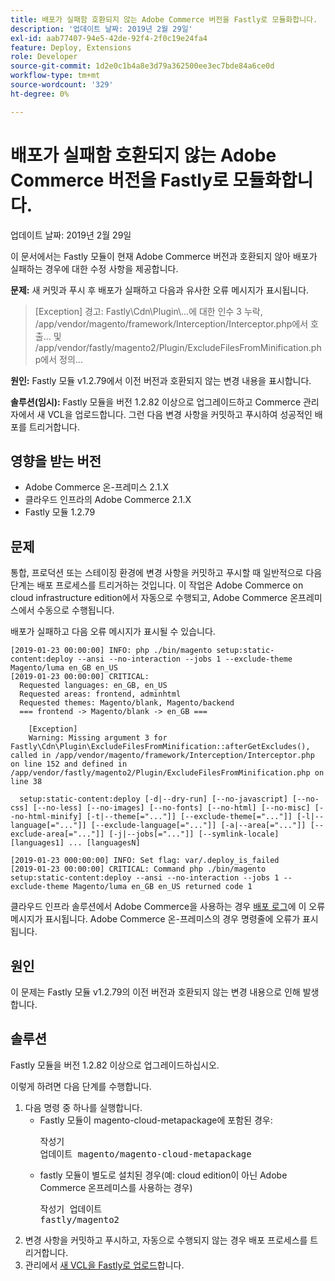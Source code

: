 ```yaml
---
title: 배포가 실패함 호환되지 않는 Adobe Commerce 버전을 Fastly로 모듈화합니다.
description: '업데이트 날짜: 2019년 2월 29일'
exl-id: aab77407-94e5-42de-92f4-2f0c19e24fa4
feature: Deploy, Extensions
role: Developer
source-git-commit: 1d2e0c1b4a8e3d79a362500ee3ec7bde84a6ce0d
workflow-type: tm+mt
source-wordcount: '329'
ht-degree: 0%

---
```


# 배포가 실패함 호환되지 않는 Adobe Commerce 버전을 Fastly로 모듈화합니다.

업데이트 날짜: 2019년 2월 29일

이 문서에서는 Fastly 모듈이 현재 Adobe Commerce 버전과 호환되지 않아 배포가 실패하는 경우에 대한 수정 사항을 제공합니다.

**문제:** 새 커밋과 푸시 후 배포가 실패하고 다음과 유사한 오류 메시지가 표시됩니다.

>\[Exception\] 경고: Fastly\\Cdn\\Plugin\\...에 대한 인수 3 누락, /app/vendor/magento/framework/Interception/Interceptor.php에서 호출... 및 /app/vendor/fastly/magento2/Plugin/ExcludeFilesFromMinification.php에서 정의...

**원인:** Fastly 모듈 v1.2.79에서 이전 버전과 호환되지 않는 변경 내용을 표시합니다.

**솔루션(임시):** Fastly 모듈을 버전 1.2.82 이상으로 업그레이드하고 Commerce 관리자에서 새 VCL을 업로드합니다. 그런 다음 변경 사항을 커밋하고 푸시하여 성공적인 배포를 트리거합니다.

## 영향을 받는 버전

* Adobe Commerce 온-프레미스 2.1.X
* 클라우드 인프라의 Adobe Commerce 2.1.X
* Fastly 모듈 1.2.79

## 문제

통합, 프로덕션 또는 스테이징 환경에 변경 사항을 커밋하고 푸시할 때 일반적으로 다음 단계는 배포 프로세스를 트리거하는 것입니다. 이 작업은 Adobe Commerce on cloud infrastructure edition에서 자동으로 수행되고, Adobe Commerce 온프레미스에서 수동으로 수행됩니다.

배포가 실패하고 다음 오류 메시지가 표시될 수 있습니다.

```
[2019-01-23 00:00:00] INFO: php ./bin/magento setup:static-content:deploy --ansi --no-interaction --jobs 1 --exclude-theme Magento/luma en_GB en_US
[2019-01-23 00:00:00] CRITICAL:
  Requested languages: en_GB, en_US
  Requested areas: frontend, adminhtml
  Requested themes: Magento/blank, Magento/backend
  === frontend -> Magento/blank -> en_GB ===

    [Exception]
    Warning: Missing argument 3 for Fastly\Cdn\Plugin\ExcludeFilesFromMinification::afterGetExcludes(), called in /app/vendor/magento/framework/Interception/Interceptor.php on line 152 and defined in /app/vendor/fastly/magento2/Plugin/ExcludeFilesFromMinification.php on line 38

  setup:static-content:deploy [-d|--dry-run] [--no-javascript] [--no-css] [--no-less] [--no-images] [--no-fonts] [--no-html] [--no-misc] [--no-html-minify] [-t|--theme[="..."]] [--exclude-theme[="..."]] [-l|--language[="..."]] [--exclude-language[="..."]] [-a|--area[="..."]] [--exclude-area[="..."]] [-j|--jobs[="..."]] [--symlink-locale] [languages1] ... [languagesN]

[2019-01-23 000:00:00] INFO: Set flag: var/.deploy_is_failed
[2019-01-23 00:00:00] CRITICAL: Command php ./bin/magento setup:static-content:deploy --ansi --no-interaction --jobs 1 --exclude-theme Magento/luma en_GB en_US returned code 1
```

클라우드 인프라 솔루션에서 Adobe Commerce을 사용하는 경우 [배포 로그](https://devdocs.magento.com/guides/v2.3/cloud/trouble/environments-logs.html#log-deploy-log)에 이 오류 메시지가 표시됩니다. Adobe Commerce 온-프레미스의 경우 명령줄에 오류가 표시됩니다.

## 원인

이 문제는 Fastly 모듈 v1.2.79의 이전 버전과 호환되지 않는 변경 내용으로 인해 발생합니다.

## 솔루션

Fastly 모듈을 버전 1.2.82 이상으로 업그레이드하십시오.

이렇게 하려면 다음 단계를 수행합니다.

1. 다음 명령 중 하나를 실행합니다.
   * Fastly 모듈이 magento-cloud-metapackage에 포함된 경우:    <pre>작성기 업데이트 magento/magento-cloud-metapackage</pre>
   * fastly 모듈이 별도로 설치된 경우(예: cloud edition이 아닌 Adobe Commerce 온프레미스를 사용하는 경우) <pre>작성기 업데이트 fastly/magento2</pre>
1. 변경 사항을 커밋하고 푸시하고, 자동으로 수행되지 않는 경우 배포 프로세스를 트리거합니다.
1. 관리에서 [새 VCL을 Fastly로 업로드](https://devdocs.magento.com/guides/v2.3/cloud/cdn/configure-fastly.html#upload-vcl-snippets)합니다.
